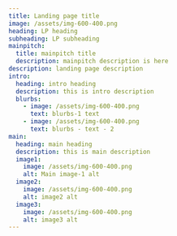 ```yaml
---
title: Landing page title
image: /assets/img-600-400.png
heading: LP heading
subheading: LP subheading
mainpitch:
  title: mainpitch title
  description: mainpitch description is here
description: landing page description
intro:
  heading: intro heading
  description: this is intro description
  blurbs:
    - image: /assets/img-600-400.png
      text: blurbs-1 text
    - image: /assets/img-600-400.png
      text: blurbs - text - 2
main:
  heading: main heading
  description: this is main description
  image1:
    image: /assets/img-600-400.png
    alt: Main image-1 alt
  image2:
    image: /assets/img-600-400.png
    alt: image2 alt
  image3:
    image: /assets/img-600-400.png
    alt: image3 alt
---
```

